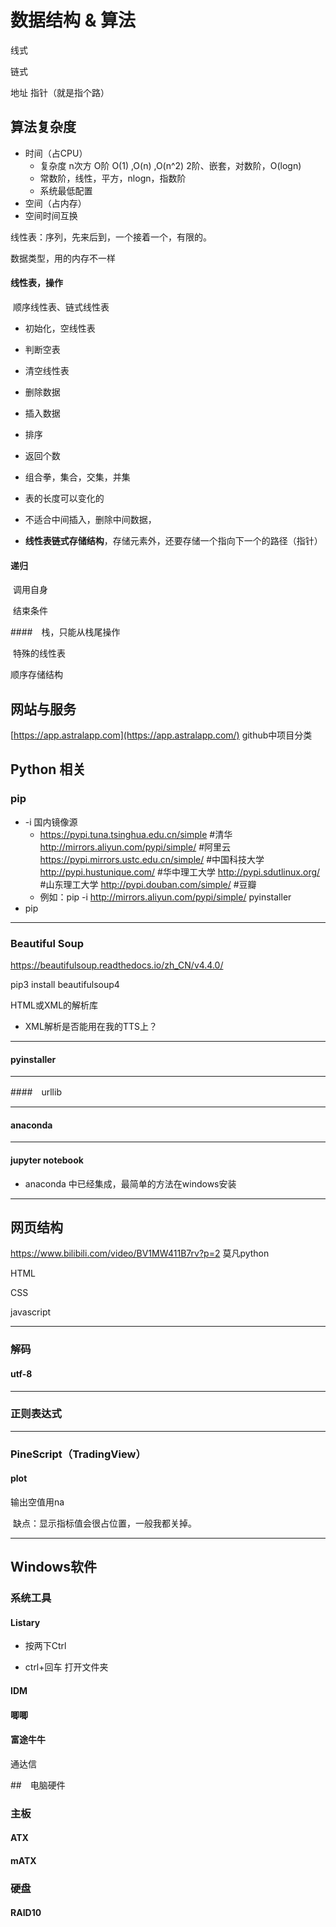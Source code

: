# 数据结构 & 算法

线式

链式

地址 指针（就是指个路）

## 算法复杂度 

* 时间（占CPU）
  * 复杂度 n次方 O阶  O(1) ,O(n) ,O(n^2) 2阶、嵌套，对数阶，O(logn)
  * 常数阶，线性，平方，nlogn，指数阶
  * 系统最低配置
* 空间（占内存）
* 空间时间互换

线性表：序列，先来后到，一个接着一个，有限的。

数据类型，用的内存不一样

#### 线性表，操作

​	顺序线性表、链式线性表

* 初始化，空线性表
* 判断空表
* 清空线性表

* 删除数据
* 插入数据
* 排序
* 返回个数
* 组合拳，集合，交集，并集
* 表的长度可以变化的
* 不适合中间插入，删除中间数据，
* **线性表链式存储结构**，存储元素外，还要存储一个指向下一个的路径（指针）

#### 递归

​	调用自身

​	结束条件

####　栈，只能从栈尾操作

​	特殊的线性表

顺序存储结构









## 网站与服务

[https://app.astralapp.com](https://app.astralapp.com/)  github中项目分类



## Python 相关

### pip

* -i 国内镜像源
  * https://pypi.tuna.tsinghua.edu.cn/simple   #清华
    http://mirrors.aliyun.com/pypi/simple/       #阿里云
    https://pypi.mirrors.ustc.edu.cn/simple/    #中国科技大学
    http://pypi.hustunique.com/                   #华中理工大学
    http://pypi.sdutlinux.org/                     #山东理工大学
    http://pypi.douban.com/simple/            #豆瓣
  * 例如：pip -i http://mirrors.aliyun.com/pypi/simple/  pyinstaller
* pip 





---

### Beautiful Soup 

https://beautifulsoup.readthedocs.io/zh_CN/v4.4.0/

pip3 install beautifulsoup4

HTML或XML的解析库

* XML解析是否能用在我的TTS上？

---

#### pyinstaller



---

####　urllib

---

#### anaconda

---

#### jupyter notebook

* anaconda 中已经集成，最简单的方法在windows安装

---

## 网页结构

https://www.bilibili.com/video/BV1MW411B7rv?p=2 莫凡python

HTML

CSS

javascript

---

### 解码

#### utf-8

---

### 正则表达式



---

### PineScript（TradingView）

#### plot

输出空值用na

​	缺点：显示指标值会很占位置，一般我都关掉。

---



## Windows软件

### 系统工具

#### Listary

* 按两下Ctrl

* ctrl+回车 打开文件夹

#### IDM

#### 唧唧

#### 富途牛牛

通达信

##　电脑硬件

### 主板

#### ATX

#### mATX

### 硬盘

#### RAID10









